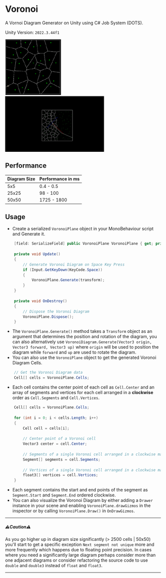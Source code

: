 # Voronoi

A Vornoi Diagram Generator on Unity using C# Job System (DOTS).

Unity Version: `2022.3.44f1`

![voronoi_1.gif](../../../~docs/voronoi_1.png) ![voronoi_2.gif](../../../~docs/voronoi_2.gif)

## Performance

| Diagram Size | Performance in ms |
|--------------|-------------------|
| 5x5          | 0.4 - 0.5         |
| 25x25        | 98 - 100          |
| 50x50        | 1725 - 1800       |

## Usage
- Create a serialized `VoronoiPlane` object in your MonoBehaviour script and Generate it.
```csharp
    [field: SerializeField] public VoronoiPlane VoronoiPlane { get; private set; }

    private void Update()
    {
        // Generate Voronoi Diagram on Space Key Press
        if (Input.GetKeyDown(KeyCode.Space))
        {
            VoronoiPlane.Generate(transform);
        }
    }
    
    private void OnDestroy()
    {
        // Dispose the Voronoi Diagram
        VoronoiPlane.Dispose();
    }
```
- The `VoronoiPlane.Generate()` method takes a `Transform` object as an argument that determines the position and rotation of the diagram, you can also alternatively use `VoronoiDiagram.Generate(Vector3 origin, Vector3 forward, Vector3 up)` where `origin` will be used to position the diagram while `forward` and `up` are used to rotate the diagram.
- You can also use the `VoronoiPlane` object to get the generated Voronoi Diagram Cells.
```csharp
    // Get the Voronoi Diagram data
    Cell[] cells = VoronoiPlane.Cells;
```
- Each cell contains the center point of each cell as `Cell.Center` and an array of segments and vertices for each cell arranged in a **clockwise** order as `Cell.Segments` and `Cell.Vertices`.
```csharp
    Cell[] cells = VoronoiPlane.Cells;
    
    for (int i = 0; i < cells.Length; i++)
    {
        Cell cell = cells[i];
        
        // Center point of a Voronoi cell
        Vector3 center = cell.Center;
        
        // Segments of a single Voronoi cell arranged in a clockwise manner
        Segment[] segments = cell.Segments;
        
        // Vertices of a single Voronoi cell arranged in a clockwise manner
        float3[] vertices = cell.Vertices;
    }
``` 
- Each segment contains the start and end points of the segment as `Segment.Start` and `Segment.End` ordered clockwise.
- You can also visualize the Voronoi Diagram by either adding a `Drawer` instance in your scene and enabling `VoronoiPlane.drawGizmos` in the inspector or by calling `VoronoiPlane.Draw()` in `OnDrawGizmos`.

---

##### **⚠️Caution⚠️**

As you go higher up in diagram size significantly (> 2500 cells | 50x50) you'll start to get a specific exception `Next segment not unique` more and more frequently which happens due to floating point precision. In cases where you need a significantly large diagram perhaps consider more than one adjacent diagrams or consider refactoring the source code to use `double` and `double3` instead of `float` and `float3`.

---